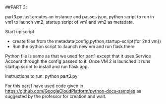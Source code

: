 ##PART 3:

part3.py just creates an instance and passes json, python script to run in vm1 to launch vm2, startup script of vm1 and vm2 as metadata.

Start up script:
- create files from the metadata(config,python,startup-script{for 2nd vm})
- Run the python script to 
	:launch new vm and run flask there

Python file is same as that we used for part1 except that it uses Service Account through the config passed to it.
Once VM 2 is launched it runs startup script to install and run flask app.

Instructions to run:
   python part3.py

For this part I have used code given in https://github.com/GoogleCloudPlatform/python-docs-samples as suggested by the professor for creation and wait.